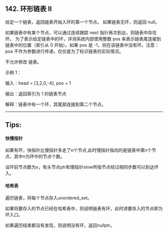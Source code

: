 ## 142. 环形链表 II
给定一个链表，返回链表开始入环的第一个节点。 如果链表无环，则返回 null。

如果链表中有某个节点，可以通过连续跟踪 next 指针再次到达，则链表中存在环。 为了表示给定链表中的环，评测系统内部使用整数 pos 来表示链表尾连接到链表中的位置（索引从 0 开始）。如果 pos 是 -1，则在该链表中没有环。注意：pos 不作为参数进行传递，仅仅是为了标识链表的实际情况。

不允许修改 链表。

示例 1：

输入：head = [3,2,0,-4], pos = 1

输出：返回索引为 1 的链表节点

解释：链表中有一个环，其尾部连接到第二个节点。

----
## Tips:
#### 快慢指针
如果有环，快指针比慢指针多走了n个节点,此时慢指针指向的是链表中第n个节点，其中n为环中的节点个数。

设环前节点数为x，有头节点ptr和慢指针slow所指节点经过相同步数可以到达环入。
#### 哈希表
遍历链表，将每个节点存入unordered_set。

如果将要存入的节点已经在哈希表中，则说明链表有环，此时讲要存入的节点即为环入口。

如果遍历结束都没有发现，则说明没有环，返回nullptr。
